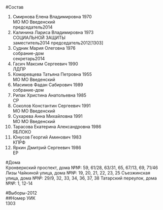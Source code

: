 #Состав  
1. Смирнова Елена Владимировна 1970  
    МО МО Введенский  
    председатель2014  
2. Калинина Лариса Владимировна 1973  
    СОЦИАЛЬНОЙ ЗАЩИТЫ  
    заместитель2014 председатель2012[1303]  
3. Судник Мария Олеговна 1976  
    собрание-дом  
    секретарь2014  
4. Гасич Максим Сергеевич 1990  
    ЛДПР  
5. Комаревцева Татьяна Петровна 1955  
    МО МО Введенский  
6. Масимов Фадан Сабирович 1989  
    собрание-дом  
7. Рипак Христина Анатольевна 1985  
    СР  
8. Соколов Константин Сергеевич 1991  
    МО МО Введенский  
9. Сухарева Анна Михайловна 1991  
    МО МО Введенский  
10. Тарасова Екатерина Александровна 1986  
    ЯБЛОКО  
11. Юнусов Георгий Аминович 1983  
    КПРФ  
12. Яркин Дмитрий Сергеевич 1986  
    ЕР  
  
#Дома  
Кронверкский проспект, дома №№: 59, 61/28, 63/31, 65, 67/13, 69, 71/46 Лизы Чайкиной улица, дома №№: 19, 20, 21, 22, 23, 25 Съезжинская улица, дома №№: 29/9, 32, 33, 34, 36, 37, 38 Татарский переулок, дома №№: 1, 12-14  
  
#Выборы-2012  
##Номер УИК  
1303  
